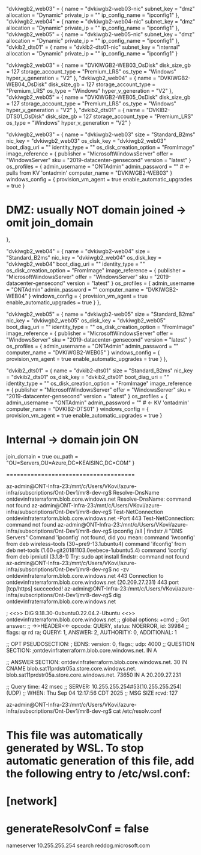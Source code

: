 "dvkiwgb2_web03" = {
  name           = "dvkiwgb2-web03-nic"
  subnet_key     = "dmz"
  allocation     = "Dynamic"
  private_ip     = ""
  ip_config_name = "ipconfig1"
},
"dvkiwgb2_web04" = {
  name           = "dvkiwgb2-web04-nic"
  subnet_key     = "dmz"
  allocation     = "Dynamic"
  private_ip     = ""
  ip_config_name = "ipconfig1"
},
"dvkiwgb2_web05" = {
  name           = "dvkiwgb2-web05-nic"
  subnet_key     = "dmz"
  allocation     = "Dynamic"
  private_ip     = ""
  ip_config_name = "ipconfig1"
},
"dvkib2_dts01" = {
  name           = "dvkib2-dts01-nic"
  subnet_key     = "internal"
  allocation     = "Dynamic"
  private_ip     = ""
  ip_config_name = "ipconfig1"
}








"dvkiwgb2_web03" = {
  name                 = "DVKIWGB2-WEB03_OsDisk"
  disk_size_gb         = 127
  storage_account_type = "Premium_LRS"
  os_type              = "Windows"
  hyper_v_generation   = "V2"
},
"dvkiwgb2_web04" = {
  name                 = "DVKIWGB2-WEB04_OsDisk"
  disk_size_gb         = 127
  storage_account_type = "Premium_LRS"
  os_type              = "Windows"
  hyper_v_generation   = "V2"
},
"dvkiwgb2_web05" = {
  name                 = "DVKIWGB2-WEB05_OsDisk"
  disk_size_gb         = 127
  storage_account_type = "Premium_LRS"
  os_type              = "Windows"
  hyper_v_generation   = "V2"
},
"dvkib2_dts01" = {
  name                 = "DVKIB2-DTS01_OsDisk"
  disk_size_gb         = 127
  storage_account_type = "Premium_LRS"
  os_type              = "Windows"
  hyper_v_generation   = "V2"
}







"dvkiwgb2_web03" = {
  name                    = "dvkiwgb2-web03"
  size                    = "Standard_B2ms"
  nic_key                 = "dvkiwgb2_web03"
  os_disk_key             = "dvkiwgb2_web03"
  boot_diag_uri           = ""
  identity_type           = ""
  os_disk_creation_option = "FromImage"
  image_reference = {
    publisher = "MicrosoftWindowsServer"
    offer     = "WindowsServer"
    sku       = "2019-datacenter-gensecond"
    version   = "latest"
  }
  os_profiles = {
    admin_username = "ONTAdmin"
    admin_password = ""                  # ← pulls from KV 'ontadmin'
    computer_name  = "DVKIWGB2-WEB03"
  }
  windows_config = {
    provision_vm_agent        = true
    enable_automatic_upgrades = true
  }
  # DMZ: usually NOT domain joined → omit join_domain
},

"dvkiwgb2_web04" = {
  name                    = "dvkiwgb2-web04"
  size                    = "Standard_B2ms"
  nic_key                 = "dvkiwgb2_web04"
  os_disk_key             = "dvkiwgb2_web04"
  boot_diag_uri           = ""
  identity_type           = ""
  os_disk_creation_option = "FromImage"
  image_reference = {
    publisher = "MicrosoftWindowsServer"
    offer     = "WindowsServer"
    sku       = "2019-datacenter-gensecond"
    version   = "latest"
  }
  os_profiles = {
    admin_username = "ONTAdmin"
    admin_password = ""
    computer_name  = "DVKIWGB2-WEB04"
  }
  windows_config = {
    provision_vm_agent        = true
    enable_automatic_upgrades = true
  }
},

"dvkiwgb2_web05" = {
  name                    = "dvkiwgb2-web05"
  size                    = "Standard_B2ms"
  nic_key                 = "dvkiwgb2_web05"
  os_disk_key             = "dvkiwgb2_web05"
  boot_diag_uri           = ""
  identity_type           = ""
  os_disk_creation_option = "FromImage"
  image_reference = {
    publisher = "MicrosoftWindowsServer"
    offer     = "WindowsServer"
    sku       = "2019-datacenter-gensecond"
    version   = "latest"
  }
  os_profiles = {
    admin_username = "ONTAdmin"
    admin_password = ""
    computer_name  = "DVKIWGB2-WEB05"
  }
  windows_config = {
    provision_vm_agent        = true
    enable_automatic_upgrades = true
  }
},

"dvkib2_dts01" = {
  name                    = "dvkib2-dts01"
  size                    = "Standard_B2ms"
  nic_key                 = "dvkib2_dts01"
  os_disk_key             = "dvkib2_dts01"
  boot_diag_uri           = ""
  identity_type           = ""
  os_disk_creation_option = "FromImage"
  image_reference = {
    publisher = "MicrosoftWindowsServer"
    offer     = "WindowsServer"
    sku       = "2019-datacenter-gensecond"
    version   = "latest"
  }
  os_profiles = {
    admin_username = "ONTAdmin"
    admin_password = ""                  # ← KV 'ontadmin'
    computer_name  = "DVKIB2-DTS01"
  }
  windows_config = {
    provision_vm_agent        = true
    enable_automatic_upgrades = true
  }
  # Internal → domain join ON
  join_domain = true
  ou_path     = "OU=Servers,OU=Azure,DC=KEAISINC,DC=COM"
}



=====================================


az-admin@ONT-Infra-23:/mnt/c/Users/VKovi/azure-infra/subscriptions/Ont-Dev1/mr8-dev-rg$ Resolve-DnsName ontdevinfraterraform.blob.core.windows.net
Resolve-DnsName: command not found
az-admin@ONT-Infra-23:/mnt/c/Users/VKovi/azure-infra/subscriptions/Ont-Dev1/mr8-dev-rg$ Test-NetConnection ontdevinfraterraform.blob.core.windows.net -Port 443
Test-NetConnection: command not found
az-admin@ONT-Infra-23:/mnt/c/Users/VKovi/azure-infra/subscriptions/Ont-Dev1/mr8-dev-rg$ ipconfig /all | findstr /i "DNS Servers"
Command 'ipconfig' not found, did you mean:
  command 'iwconfig' from deb wireless-tools (30~pre9-13.1ubuntu4)
  command 'ifconfig' from deb net-tools (1.60+git20181103.0eebece-1ubuntu5.4)
  command 'iconfig' from deb ipmiutil (3.1.8-1)
Try: sudo apt install <deb name>
findstr: command not found
az-admin@ONT-Infra-23:/mnt/c/Users/VKovi/azure-infra/subscriptions/Ont-Dev1/mr8-dev-rg$ nc -zv ontdevinfraterraform.blob.core.windows.net 443
Connection to ontdevinfraterraform.blob.core.windows.net (20.209.27.231) 443 port [tcp/https] succeeded!
az-admin@ONT-Infra-23:/mnt/c/Users/VKovi/azure-infra/subscriptions/Ont-Dev1/mr8-dev-rg$ dig ontdevinfraterraform.blob.core.windows.net

; <<>> DiG 9.18.30-0ubuntu0.22.04.2-Ubuntu <<>> ontdevinfraterraform.blob.core.windows.net
;; global options: +cmd
;; Got answer:
;; ->>HEADER<<- opcode: QUERY, status: NOERROR, id: 39984
;; flags: qr rd ra; QUERY: 1, ANSWER: 2, AUTHORITY: 0, ADDITIONAL: 1

;; OPT PSEUDOSECTION:
; EDNS: version: 0, flags:; udp: 4000
;; QUESTION SECTION:
;ontdevinfraterraform.blob.core.windows.net. IN A

;; ANSWER SECTION:
ontdevinfraterraform.blob.core.windows.net. 30 IN CNAME blob.sat11prdstr05a.store.core.windows.net.
blob.sat11prdstr05a.store.core.windows.net. 73650 IN A 20.209.27.231

;; Query time: 42 msec
;; SERVER: 10.255.255.254#53(10.255.255.254) (UDP)
;; WHEN: Thu Sep 04 12:17:56 CDT 2025
;; MSG SIZE  rcvd: 127

az-admin@ONT-Infra-23:/mnt/c/Users/VKovi/azure-infra/subscriptions/Ont-Dev1/mr8-dev-rg$ cat /etc/resolv.conf
# This file was automatically generated by WSL. To stop automatic generation of this file, add the following entry to /etc/wsl.conf:
# [network]
# generateResolvConf = false
nameserver 10.255.255.254
search reddog.microsoft.com
